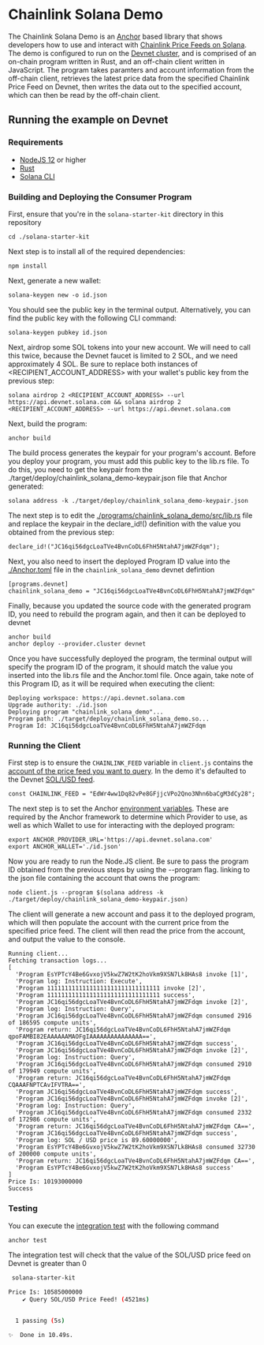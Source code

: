 # Chainlink Solana Demo
The Chainlink Solana Demo is an [Anchor](https://project-serum.github.io/anchor/getting-started/introduction.html) based library that shows developers how to use and interact with [Chainlink Price Feeds on Solana](https://docs.chain.link/solana/). The demo is configured to run on the [Devnet cluster](https://docs.solana.com/clusters#devnet), and is comprised of an on-chain program written in Rust, and an off-chain client written in JavaScript. The program takes paramters and account information from the off-chain client, retrieves the latest price data from the specified Chainlink Price Feed on Devnet, then writes the data out to the specified account, which can then be read by the off-chain client.

## Running the example on Devnet

### Requirements
- [NodeJS 12](https://nodejs.org/en/download/) or higher
- [Rust](https://www.rust-lang.org/tools/install)
- [Solana CLI](https://github.com/solana-labs/solana/releases)

### Building and Deploying the Consumer Program

First, ensure that you're in the `solana-starter-kit` directory in this repository
```
cd ./solana-starter-kit
```

Next step is to install all of the required dependencies:
```
npm install
```


Next, generate a new wallet:
```
solana-keygen new -o id.json
```

You should see the public key in the terminal output. Alternatively, you can find the public key  with the following CLI command:

```
solana-keygen pubkey id.json
```

Next, airdrop some SOL tokens into your new account. We will need to call this twice, because the Devnet faucet is limited to 2 SOL, and we need approximately 4 SOL. Be sure to replace both instances of <RECIPIENT_ACCOUNT_ADDRESS> with your wallet's public key from the previous step:
```
solana airdrop 2 <RECIPIENT_ACCOUNT_ADDRESS> --url https://api.devnet.solana.com && solana airdrop 2 <RECIPIENT_ACCOUNT_ADDRESS> --url https://api.devnet.solana.com
```

Next, build the program:

```
anchor build
```

The build process generates the keypair for your program's account. Before you deploy your program, you must add this public key to the lib.rs file. To do this, you need to get the keypair from the ./target/deploy/chainlink_solana_demo-keypair.json file that Anchor generated:

```
solana address -k ./target/deploy/chainlink_solana_demo-keypair.json
```

The next step is to edit the [./programs/chainlink_solana_demo/src/lib.rs](lib.rs) file and replace the keypair in the declare_id!() definition with the value you obtained from the previous step:

```
declare_id!("JC16qi56dgcLoaTVe4BvnCoDL6FhH5NtahA7jmWZFdqm");
```

Next, you also need to insert the deployed Program ID value into the [./Anchor.toml](Anchor.toml) file in the `chainlink_solana_demo` devnet defintion

```
[programs.devnet]
chainlink_solana_demo = "JC16qi56dgcLoaTVe4BvnCoDL6FhH5NtahA7jmWZFdqm"
```

Finally, because you updated the source code with the generated program ID, you need to rebuild the program again, and then it can be deployed to devnet

```
anchor build
anchor deploy --provider.cluster devnet
```

Once you have successfully deployed the program, the terminal output will specify the program ID of the program, it should match the value you inserted into the lib.rs file and the Anchor.toml file. Once again, take note of this Program ID, as it will be required when executing the client:

```
Deploying workspace: https://api.devnet.solana.com
Upgrade authority: ./id.json
Deploying program "chainlink_solana_demo"...
Program path: ./target/deploy/chainlink_solana_demo.so...
Program Id: JC16qi56dgcLoaTVe4BvnCoDL6FhH5NtahA7jmWZFdqm
```

### Running the Client
First step is to ensure the `CHAINLINK_FEED` variable in `client.js` contains the [account of the price feed you want to query](https://docs.chain.link/docs/solana/data-feeds-solana/). In the demo it's defaulted to the Devnet [SOL/USD feed](https://solscan.io/account/EdWr4ww1Dq82vPe8GFjjcVPo2Qno3Nhn6baCgM3dCy28?cluster=devnet).

```
const CHAINLINK_FEED = "EdWr4ww1Dq82vPe8GFjjcVPo2Qno3Nhn6baCgM3dCy28";
```

The next step is to set the Anchor [environment variables](https://www.twilio.com/blog/2017/01/how-to-set-environment-variables.html). These are required by the Anchor framework to determine which Provider to use, as well as which Wallet to use for interacting with the deployed program:
```
export ANCHOR_PROVIDER_URL='https://api.devnet.solana.com'
export ANCHOR_WALLET='./id.json'
```

Now you are ready to run the Node.JS client. Be sure to pass the program ID obtained from the previous steps by using the --program flag. linking to the json file containing the account that owns the program:

```
node client.js --program $(solana address -k ./target/deploy/chainlink_solana_demo-keypair.json)
```

The client will generate a new account and pass it to the deployed program, which will then populate the account with the current price from the specified price feed. The client will then read the price from the account, and output the value to the console.
```
Running client...
Fetching transaction logs...
[
  'Program EsYPTcY4Be6GvxojV5kwZ7W2tK2hoVkm9XSN7Lk8HAs8 invoke [1]',
  'Program log: Instruction: Execute',
  'Program 11111111111111111111111111111111 invoke [2]',
  'Program 11111111111111111111111111111111 success',
  'Program JC16qi56dgcLoaTVe4BvnCoDL6FhH5NtahA7jmWZFdqm invoke [2]',
  'Program log: Instruction: Query',
  'Program JC16qi56dgcLoaTVe4BvnCoDL6FhH5NtahA7jmWZFdqm consumed 2916 of 186595 compute units',
  'Program return: JC16qi56dgcLoaTVe4BvnCoDL6FhH5NtahA7jmWZFdqm qpoFAMBI82EAAAAAAMAOFgIAAAAAAAAAAAAAAA==',
  'Program JC16qi56dgcLoaTVe4BvnCoDL6FhH5NtahA7jmWZFdqm success',
  'Program JC16qi56dgcLoaTVe4BvnCoDL6FhH5NtahA7jmWZFdqm invoke [2]',
  'Program log: Instruction: Query',
  'Program JC16qi56dgcLoaTVe4BvnCoDL6FhH5NtahA7jmWZFdqm consumed 2910 of 179949 compute units',
  'Program return: JC16qi56dgcLoaTVe4BvnCoDL6FhH5NtahA7jmWZFdqm CQAAAFNPTCAvIFVTRA==',
  'Program JC16qi56dgcLoaTVe4BvnCoDL6FhH5NtahA7jmWZFdqm success',
  'Program JC16qi56dgcLoaTVe4BvnCoDL6FhH5NtahA7jmWZFdqm invoke [2]',
  'Program log: Instruction: Query',
  'Program JC16qi56dgcLoaTVe4BvnCoDL6FhH5NtahA7jmWZFdqm consumed 2332 of 172986 compute units',
  'Program return: JC16qi56dgcLoaTVe4BvnCoDL6FhH5NtahA7jmWZFdqm CA==',
  'Program JC16qi56dgcLoaTVe4BvnCoDL6FhH5NtahA7jmWZFdqm success',
  'Program log: SOL / USD price is 89.60000000',
  'Program EsYPTcY4Be6GvxojV5kwZ7W2tK2hoVkm9XSN7Lk8HAs8 consumed 32730 of 200000 compute units',
  'Program return: JC16qi56dgcLoaTVe4BvnCoDL6FhH5NtahA7jmWZFdqm CA==',
  'Program EsYPTcY4Be6GvxojV5kwZ7W2tK2hoVkm9XSN7Lk8HAs8 success'
]
Price Is: 10193000000
Success
```

### Testing
You can execute the [integration test](./tests/chainlink-solana-demo-int-test.ts) with the following command

```bash
anchor test
```
The integration test will check that the value of the SOL/USD price feed on Devnet is greater than 0

```bash
 solana-starter-kit

Price Is: 10585000000
    ✔ Query SOL/USD Price Feed! (4521ms)


  1 passing (5s)

✨  Done in 10.49s.
```

